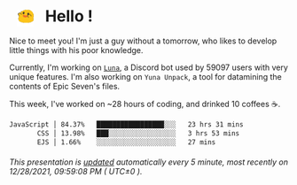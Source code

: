 <h1>   <img src="./spoink.gif" style="vertical-align:middle;" width="30px">   Hello ! </h1>

Nice to meet you! I'm just a guy without a tomorrow, who likes to develop little things with his poor knowledge.

Currently, I'm working on <a href='https://github.com/Asgarrrr/Luna'>`Luna`</a>, a Discord bot used by 59097 users with very unique features. I'm also working on `Yuna Unpack`, a tool for datamining the contents of Epic Seven's files.

This week, I've worked on ~28 hours of coding, and drinked 10 coffees ☕.

```
JavaScript │ 84.37%   █████████████████░░░   23 hrs 31 mins
       CSS │ 13.98%   ███░░░░░░░░░░░░░░░░░   3 hrs 53 mins
       EJS │ 1.66%    ░░░░░░░░░░░░░░░░░░░░   27 mins
```

###### This presentation is [updated](https://github.com/Asgarrrr) automatically every 5 minute, most recently on 12/28/2021, 09:59:08 PM ( UTC±0 ).